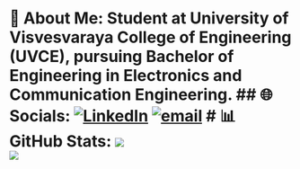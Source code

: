 # 💫 About Me: Student at University of Visvesvaraya College of Engineering (UVCE), pursuing Bachelor of Engineering in Electronics and Communication Engineering. ## 🌐 Socials: [![LinkedIn](https://img.shields.io/badge/LinkedIn-%230077B5.svg?logo=linkedin&logoColor=white)](https://linkedin.com/in/https://www.linkedin.com/in/venkatesh-c-sagar-816129292?utm_source=share&utm_campaign=share_via&utm_content=profile&utm_medium=android_app) [![email](https://img.shields.io/badge/Email-D14836?logo=gmail&logoColor=white)](mailto:venka2306@gmail.com) # 📊 GitHub Stats: ![](https://github-readme-stats.vercel.app/api?username=2306venka&theme=transparent&hide_border=true&include_all_commits=false&count_private=false)<br/> ![](https://nirzak-streak-stats.vercel.app/?user=2306venka&theme=transparent&hide_border=true)<br/> 
